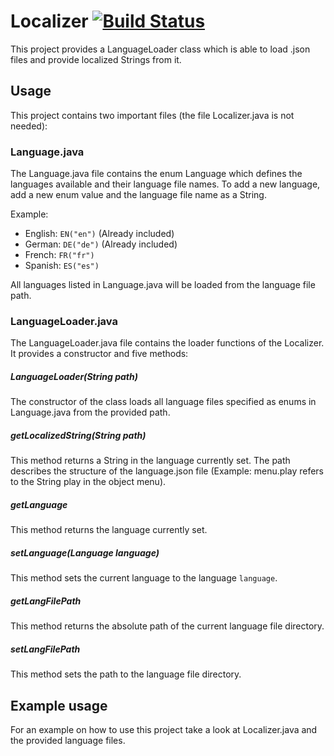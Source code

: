 # Localizer [![Build Status](https://travis-ci.org/Kaes3kuch3n/Localizer.svg?branch=master)](https://travis-ci.org/Kaes3kuch3n/Localizer)
This project provides a LanguageLoader class which is able to load .json files and provide localized Strings from it.

## Usage
This project contains two important files (the file Localizer.java is not needed):

### Language.java
The Language.java file contains the enum Language which defines the languages available and their language file names. To add a new language, add a new enum value and the language file name as a String.

Example:
* English: `EN("en")` (Already included)
* German: `DE("de")`  (Already included)
* French: `FR("fr")`
* Spanish: `ES("es")`

All languages listed in Language.java will be loaded from the language file path.

### LanguageLoader.java
The LanguageLoader.java file contains the loader functions of the Localizer. It provides a constructor and five methods:

##### LanguageLoader(String path)
The constructor of the class loads all language files specified as enums in Language.java from the provided path.

##### getLocalizedString(String path)
This method returns a String in the language currently set. The path describes the structure of the language.json file (Example: menu.play refers to the String play in the object menu).

##### getLanguage
This method returns the language currently set.

##### setLanguage(Language language)
This method sets the current language to the language `language`.

##### getLangFilePath
This method returns the absolute path of the current language file directory.

##### setLangFilePath
This method sets the path to the language file directory.

## Example usage
For an example on how to use this project take a look at Localizer.java and the provided language files.
